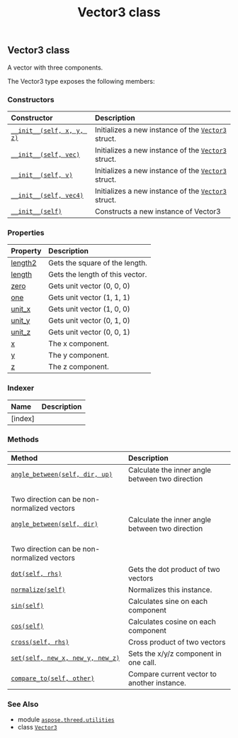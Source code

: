 ﻿---
title: Vector3 class
second_title: Aspose.3D for Python via .NET API References
description: 
type: docs
weight: 180
url: /python-net/aspose.threed.utilities/vector3/
is_root: false
---

## Vector3 class

A vector with three components.



The Vector3 type exposes the following members:

### Constructors
| Constructor | Description |
| :- | :- |
| [`__init__(self, x, y, z)`](/3d/python-net/aspose.threed.utilities/vector3/__init__/#float-float-float) | Initializes a new instance of the [`Vector3`](/3d/python-net/aspose.threed.utilities/vector3) struct. |
| [`__init__(self, vec)`](/3d/python-net/aspose.threed.utilities/vector3/__init__/#aspose.threed.utilities.fvector3) | Initializes a new instance of the [`Vector3`](/3d/python-net/aspose.threed.utilities/vector3) struct. |
| [`__init__(self, v)`](/3d/python-net/aspose.threed.utilities/vector3/__init__/#float) | Initializes a new instance of the [`Vector3`](/3d/python-net/aspose.threed.utilities/vector3) struct. |
| [`__init__(self, vec4)`](/3d/python-net/aspose.threed.utilities/vector3/__init__/#aspose.threed.utilities.vector4) | Initializes a new instance of the [`Vector3`](/3d/python-net/aspose.threed.utilities/vector3) struct. |
| [`__init__(self)`](/3d/python-net/aspose.threed.utilities/vector3/__init__/#) | Constructs a new instance of Vector3 |


### Properties
| Property | Description |
| :- | :- |
| [length2](/3d/python-net/aspose.threed.utilities/vector3/length2) | Gets the square of the length. |
| [length](/3d/python-net/aspose.threed.utilities/vector3/length) | Gets the length of this vector. |
| [zero](/3d/python-net/aspose.threed.utilities/vector3/zero) | Gets unit vector (0, 0, 0) |
| [one](/3d/python-net/aspose.threed.utilities/vector3/one) | Gets unit vector (1, 1, 1) |
| [unit_x](/3d/python-net/aspose.threed.utilities/vector3/unit_x) | Gets unit vector (1, 0, 0) |
| [unit_y](/3d/python-net/aspose.threed.utilities/vector3/unit_y) | Gets unit vector (0, 1, 0) |
| [unit_z](/3d/python-net/aspose.threed.utilities/vector3/unit_z) | Gets unit vector (0, 0, 1) |
| [x](/3d/python-net/aspose.threed.utilities/vector3/x) | The x component. |
| [y](/3d/python-net/aspose.threed.utilities/vector3/y) | The y component. |
| [z](/3d/python-net/aspose.threed.utilities/vector3/z) | The z component. |


### Indexer
| Name | Description |
| :- | :- |
| [index] |  |


### Methods
| Method | Description |
| :- | :- |
| [`angle_between(self, dir, up)`](/3d/python-net/aspose.threed.utilities/vector3/angle_between/#aspose.threed.utilities.vector3-aspose.threed.utilities.vector3) | Calculate the inner angle between two direction<br/>Two direction can be non-normalized vectors |
| [`angle_between(self, dir)`](/3d/python-net/aspose.threed.utilities/vector3/angle_between/#aspose.threed.utilities.vector3) | Calculate the inner angle between two direction<br/>Two direction can be non-normalized vectors |
| [`dot(self, rhs)`](/3d/python-net/aspose.threed.utilities/vector3/dot/#aspose.threed.utilities.vector3) | Gets the dot product of two vectors |
| [`normalize(self)`](/3d/python-net/aspose.threed.utilities/vector3/normalize/#) | Normalizes this instance. |
| [`sin(self)`](/3d/python-net/aspose.threed.utilities/vector3/sin/#) | Calculates sine on each component |
| [`cos(self)`](/3d/python-net/aspose.threed.utilities/vector3/cos/#) | Calculates cosine on each component |
| [`cross(self, rhs)`](/3d/python-net/aspose.threed.utilities/vector3/cross/#aspose.threed.utilities.vector3) | Cross product of two vectors |
| [`set(self, new_x, new_y, new_z)`](/3d/python-net/aspose.threed.utilities/vector3/set/#float-float-float) | Sets the x/y/z component in one call. |
| [`compare_to(self, other)`](/3d/python-net/aspose.threed.utilities/vector3/compare_to/#aspose.threed.utilities.vector3) | Compare current vector to another instance. |



### See Also
* module [`aspose.threed.utilities`](..)
* class [`Vector3`](/3d/python-net/aspose.threed.utilities/vector3)
